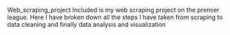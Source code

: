 Web_scraping_project
Included is my web scraping project on the premier league.
Here I have broken down all the steps I have taken from scraping to data cleaning and finally data analysis and visualization
